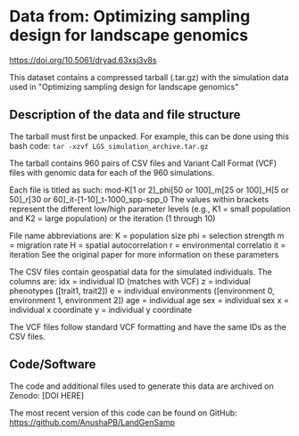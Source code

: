 # Data from: Optimizing sampling design for landscape genomics

<https://doi.org/10.5061/dryad.63xsj3v8s>

This dataset contains a compressed tarball (.tar.gz) with the simulation data used in "Optimizing sampling design for landscape genomics"

## Description of the data and file structure

The tarball must first be unpacked. For example, this can be done using this bash code:
`tar -xzvf LGS_simulation_archive.tar.gz`

The tarball contains 960 pairs of CSV files and Variant Call Format (VCF) files with genomic data for each of the 960 simulations.

Each file is titled as such:
mod-K[1 or 2]_phi[50 or 100]_m[25 or 100]_H[5 or 50]_r[30 or 60]_it-[1-10]_t-1000_spp-spp_0
The values within brackets represent the different low/high parameter levels (e.g., K1 = small population and K2 = large population) or the iteration (1 through 10)

File name abbreviations are:
K = population size
phi = selection strength
m = migration rate
H = spatial autocorrelation
r = environmental correlatio
it = iteration
See the original paper for more information on these parameters

The CSV files contain geospatial data for the simulated individuals. The columns are:
idx = individual ID (matches with VCF)
z = individual phenotypes ([trait1, trait2])
e = individual environments ([environment 0, environment 1, environment 2])
age = individual age
sex = individual sex
x = individual x coordinate
y = individual y coordinate

The VCF files follow standard VCF formatting and have the same IDs as the CSV files.

## Code/Software

The code and additional files used to generate this data are archived on Zenodo: [DOI HERE]

The most recent version of this code can be found on GitHub: https://github.com/AnushaPB/LandGenSamp